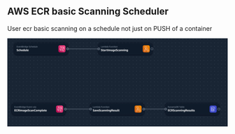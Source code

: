 ## AWS ECR basic Scanning Scheduler

User ecr basic scanning on a schedule not just on PUSH of a container

![architecture](docs/architecture.PNG)